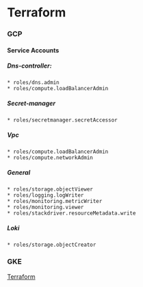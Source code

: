 # Terraform
### GCP
#### Service Accounts
##### Dns-controller:
    * roles/dns.admin
    * roles/compute.loadBalancerAdmin
##### Secret-manager
    * roles/secretmanager.secretAccessor
##### Vpc
    * roles/compute.loadBalancerAdmin
    * roles/compute.networkAdmin
##### General
    * roles/storage.objectViewer
    * roles/logging.logWriter
    * roles/monitoring.metricWriter
    * roles/monitoring.viewer
    * roles/stackdriver.resourceMetadata.write
##### Loki
    * roles/storage.objectCreator


### GKE
[Terraform](./README.md)
